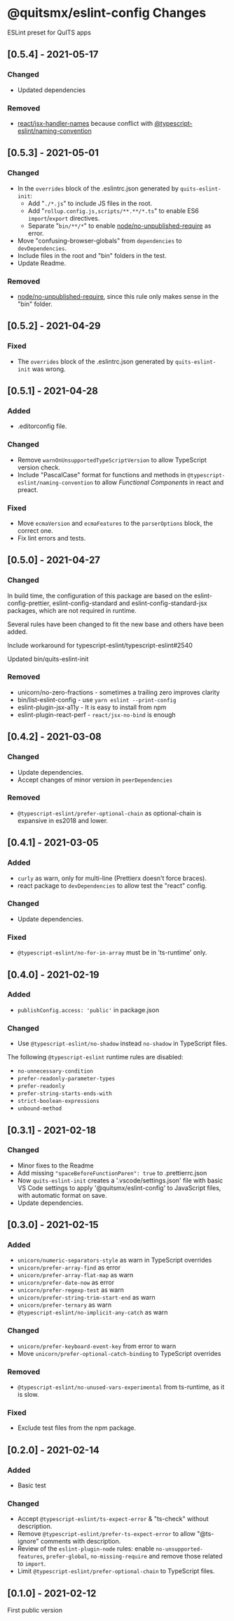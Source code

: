 # @quitsmx/eslint-config Changes

ESLint preset for QuITS apps

## \[0.5.4] - 2021-05-17

### Changed

- Updated dependencies

### Removed

- [react/jsx-handler-names](https://github.com/yannickcr/eslint-plugin-react/blob/master/docs/rules/jsx-handler-names.md) because conflict with [@typescript-eslint/naming-convention](https://github.com/typescript-eslint/typescript-eslint/blob/master/packages/eslint-plugin/docs/rules/naming-convention.md)

## \[0.5.3] - 2021-05-01

### Changed

- In the `overrides` block of the .eslintrc.json generated by `quits-eslint-init`:
  - Add "`./*.js`" to include JS files in the root.
  - Add "`rollup.config.js,scripts/**.**/*.ts`" to enable ES6 `import`/`export` directives.
  - Separate "`bin/**/*`" to enable [node/no-unpublished-require](https://github.com/mysticatea/eslint-plugin-node/blob/master/docs/rules/no-unpublished-require.md) as error.
- Move "confusing-browser-globals" from `dependencies` to `devDependencies`.
- Include files in the root and "bin" folders in the test.
- Update Readme.

### Removed

- [node/no-unpublished-require](https://github.com/mysticatea/eslint-plugin-node/blob/master/docs/rules/no-unpublished-require.md), since this rule only makes sense in the "bin" folder.

## \[0.5.2] - 2021-04-29

### Fixed

- The `overrides` block of the .eslintrc.json generated by `quits-eslint-init` was wrong.

## \[0.5.1] - 2021-04-28

### Added

- .editorconfig file.

### Changed

- Remove `warnOnUnsupportedTypeScriptVersion` to allow TypeScript version check.
- Include "PascalCase" format for functions and methods in `@typescript-eslint/naming-convention` to allow _Functional Components_ in react and preact.

### Fixed

- Move `ecmaVersion` and `ecmaFeatures` to the `parserOptions` block, the correct one.
- Fix lint errors and tests.

## \[0.5.0] - 2021-04-27

### Changed

In build time, the configuration of this package are based on the eslint-config-prettier, eslint-config-standard and eslint-config-standard-jsx packages, which are not required in runtime.

Several rules have been changed to fit the new base and others have been added.

Include workaround for typescript-eslint/typescript-eslint#2540

Updated bin/quits-eslint-init

### Removed

- unicorn/no-zero-fractions - sometimes a trailing zero improves clarity
- bin/list-eslint-config - use `yarn eslint --print-config`
- eslint-plugin-jsx-a11y - It is easy to install from npm
- eslint-plugin-react-perf - `react/jsx-no-bind` is enough

## \[0.4.2] - 2021-03-08

### Changed

- Update dependencies.
- Accept changes of minor version in `peerDependencies`

### Removed

- `@typescript-eslint/prefer-optional-chain` as optional-chain is expansive in es2018 and lower.

## \[0.4.1] - 2021-03-05

### Added

- `curly` as warn, only for multi-line (Prettierx doesn't force braces).
- react package to `devDependencies` to allow test the "react" config.

### Changed

- Update dependencies.

### Fixed

- `@typescript-eslint/no-for-in-array` must be in 'ts-runtime' only.

## \[0.4.0] - 2021-02-19

### Added

- `publishConfig.access: 'public'` in package.json

### Changed

- Use `@typescript-eslint/no-shadow` instead `no-shadow` in TypeScript files.

The following `@typescript-eslint` runtime rules are disabled:

- `no-unnecessary-condition`
- `prefer-readonly-parameter-types`
- `prefer-readonly`
- `prefer-string-starts-ends-with`
- `strict-boolean-expressions`
- `unbound-method`

## \[0.3.1] - 2021-02-18

### Changed

- Minor fixes to the Readme
- Add missing `"spaceBeforeFunctionParen": true` to .prettierrc.json
- Now `quits-eslint-init` creates a '.vscode/settings.json' file with basic VS Code settings to apply '@quitsmx/eslint-config' to JavaScript files, with automatic format on save.
- Update dependencies.

## \[0.3.0] - 2021-02-15

### Added

- `unicorn/numeric-separators-style` as warn in TypeScript overrides
- `unicorn/prefer-array-find` as error
- `unicorn/prefer-array-flat-map` as warn
- `unicorn/prefer-date-now` as error
- `unicorn/prefer-regexp-test` as warn
- `unicorn/prefer-string-trim-start-end` as warn
- `unicorn/prefer-ternary` as warn
- `@typescript-eslint/no-implicit-any-catch` as warn

### Changed

- `unicorn/prefer-keyboard-event-key` from error to warn
- Move `unicorn/prefer-optional-catch-binding` to TypeScript overrides

### Removed

- `@typescript-eslint/no-unused-vars-experimental` from ts-runtime, as it is slow.

### Fixed

- Exclude test files from the npm package.

## \[0.2.0] - 2021-02-14

### Added

- Basic test

### Changed

- Accept `@typescript-eslint/ts-expect-error` & "ts-check" without description.
- Remove `@typescript-eslint/prefer-ts-expect-error` to allow "@ts-ignore" comments with description.
- Review of the `eslint-plugin-node` rules: enable `no-unsupported-features`, `prefer-global`, `no-missing-require` and remove those related to `import`.
- Limit `@typescript-eslint/prefer-optional-chain` to TypeScript files.

## \[0.1.0] - 2021-02-12

First public version
